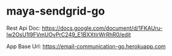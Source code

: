 # maya-sendgrid-go
Rest Api  Doc: https://docs.google.com/document/d/1FKAUru-lw2OsU1l9FVmUOvPrC249_E1BXXtjrWrRhR0/edit


App Base Url: https://email-communication-go.herokuapp.com
